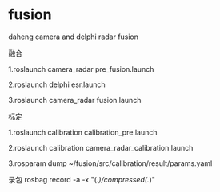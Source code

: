 # fusion
daheng camera and delphi radar fusion

融合

1.roslaunch camera_radar pre_fusion.launch

2.roslaunch delphi esr.launch

3.roslaunch camera_radar fusion.launch

标定

1.roslaunch calibration calibration_pre.launch

2.roslaunch calibration camera_radar_calibration.launch

3.rosparam dump ~/fusion/src/calibration/result/params.yaml

录包
rosbag record -a -x "(.*)/compressed(.*)"
